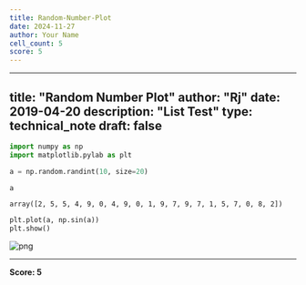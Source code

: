 ```yaml
---
title: Random-Number-Plot
date: 2024-11-27
author: Your Name
cell_count: 5
score: 5
---
```


---
title: "Random Number Plot"
author: "Rj"
date: 2019-04-20
description: "List Test"
type: technical_note
draft: false
---

```python
import numpy as np
import matplotlib.pylab as plt
```


```python
a = np.random.randint(10, size=20)
```


```python
a
```




    array([2, 5, 5, 4, 9, 0, 4, 9, 0, 1, 9, 7, 9, 7, 1, 5, 7, 0, 8, 2])




```python
plt.plot(a, np.sin(a))
plt.show()
```


    
![png](/mlnotes/images/random-number-plot_4_0.png)
    



---
**Score: 5**